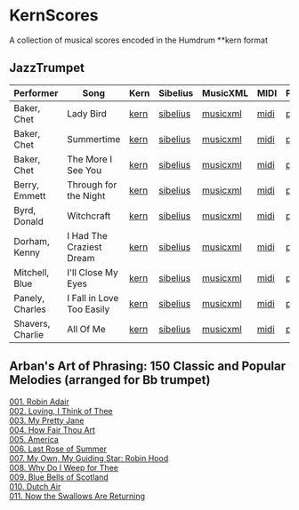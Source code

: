 # KernScores
A collection of musical scores encoded in the Humdrum **kern format

## JazzTrumpet

Performer | Song | Kern | Sibelius | MusicXML | MIDI | PDF 
----------|------|------|----------|----------|------|----
Baker, Chet | Lady Bird | [kern](https://raw.githubusercontent.com/hleveillegauvin/KernScores/master/JazzTrumpet/kern/Baker_Chet-Lady_Bird.krn) | [sibelius](https://github.com/hleveillegauvin/KernScores/raw/master/JazzTrumpet/sibelius/Baker_Chet-Lady_Bird.sib) | [musicxml](https://raw.githubusercontent.com/hleveillegauvin/KernScores/master/JazzTrumpet/musicxml/Baker_Chet-Lady_Bird.xml) | [midi](https://github.com/hleveillegauvin/KernScores/raw/master/JazzTrumpet/midi/Baker_Chet-Lady_Bird.mid) | [pdf](https://github.com/hleveillegauvin/KernScores/raw/master/JazzTrumpet/pdf/Baker_Chet-Lady_Bird.pdf)
Baker, Chet | Summertime | [kern](https://raw.githubusercontent.com/hleveillegauvin/KernScores/master/JazzTrumpet/kern/Baker_Chet-Summertime.krn) | [sibelius](https://github.com/hleveillegauvin/KernScores/raw/master/JazzTrumpet/sibelius/Baker_Chet-Summertime.sib) | [musicxml](https://raw.githubusercontent.com/hleveillegauvin/KernScores/master/JazzTrumpet/musicxml/Baker_Chet-Summertime.xml) | [midi](https://github.com/hleveillegauvin/KernScores/raw/master/JazzTrumpet/midi/Baker_Chet-Summertime.mid) | [pdf](https://github.com/hleveillegauvin/KernScores/raw/master/JazzTrumpet/pdf/Baker_Chet-Summertime.pdf)
Baker, Chet | The More I See You | [kern](https://raw.githubusercontent.com/hleveillegauvin/KernScores/master/JazzTrumpet/kern/Baker_Chet-The_More_I_See_You.krn) | [sibelius](https://github.com/hleveillegauvin/KernScores/raw/master/JazzTrumpet/sibelius/Baker_Chet-The_More_I_See_You.sib) | [musicxml](https://raw.githubusercontent.com/hleveillegauvin/KernScores/master/JazzTrumpet/musicxml/Baker_Chet-The_More_I_See_You.xml) | [midi](https://github.com/hleveillegauvin/KernScores/raw/master/JazzTrumpet/midi/Baker_Chet-The_More_I_See_You.mid) | [pdf](https://github.com/hleveillegauvin/KernScores/raw/master/JazzTrumpet/pdf/Baker_Chet-The_More_I_See_You%20.pdf)
Berry, Emmett | Through for the Night | [kern](https://raw.githubusercontent.com/hleveillegauvin/KernScores/master/JazzTrumpet/kern/Berry_Emmett-Through_For_The_Night.krn) | [sibelius](https://github.com/hleveillegauvin/KernScores/blob/master/JazzTrumpet/sibelius/Berry_Emmett-Through_For_The_Night.sib?raw=true) | [musicxml](https://raw.githubusercontent.com/hleveillegauvin/KernScores/master/JazzTrumpet/musicxml/Berry_Emmett-Through_For_The_Night.xml) | [midi](https://github.com/hleveillegauvin/KernScores/raw/master/JazzTrumpet/midi/Berry_Emmett-Through_For_The_Night.mid) | [pdf](https://github.com/hleveillegauvin/KernScores/blob/master/JazzTrumpet/pdf/Berry_Emmett-Through_For_The_Night.pdf)
Byrd, Donald | Witchcraft | [kern](https://raw.githubusercontent.com/hleveillegauvin/KernScores/master/JazzTrumpet/kern/Byrd_Donald-Witchcraft.krn) | [sibelius](https://github.com/hleveillegauvin/KernScores/raw/master/JazzTrumpet/sibelius/Byrd_Donald-Witchcraft.sib) | [musicxml](https://raw.githubusercontent.com/hleveillegauvin/KernScores/master/JazzTrumpet/musicxml/Byrd_Donald-Witchcraft.xml) | [midi](https://github.com/hleveillegauvin/KernScores/raw/master/JazzTrumpet/midi/Byrd_Donald-Witchcraft.mid) | [pdf](https://github.com/hleveillegauvin/KernScores/raw/master/JazzTrumpet/pdf/Byrd_Donald-Witchcraft.pdf)
Dorham, Kenny | I Had The Craziest Dream | [kern](https://raw.githubusercontent.com/hleveillegauvin/KernScores/master/JazzTrumpet/kern/Dorham_Kenny-I_Had_The_Craziest_Dream.krn) | [sibelius](https://github.com/hleveillegauvin/KernScores/raw/master/JazzTrumpet/sibelius/Dorham_Kenny-I_Had_The_Craziest_Dream.sib) | [musicxml](https://raw.githubusercontent.com/hleveillegauvin/KernScores/master/JazzTrumpet/musicxml/Dorham_Kenny-I_Had_The_Craziest_Dream.xml) | [midi](https://github.com/hleveillegauvin/KernScores/raw/master/JazzTrumpet/midi/Dorham_Kenny-I_Had_The_Craziest_Dream.mid) | [pdf](https://github.com/hleveillegauvin/KernScores/raw/master/JazzTrumpet/pdf/Dorham_Kenny-I_Had_The_Craziest_Dream.pdf)
Mitchell, Blue | I'll Close My Eyes | [kern](https://raw.githubusercontent.com/hleveillegauvin/KernScores/master/JazzTrumpet/kern/Mitchell_Blue-I'll_Close_My_Eyes.krn) | [sibelius](https://github.com/hleveillegauvin/KernScores/raw/master/JazzTrumpet/sibelius/Mitchell_Blue-I'll_Close_My_Eyes.sib) | [musicxml](https://raw.githubusercontent.com/hleveillegauvin/KernScores/master/JazzTrumpet/musicxml/Mitchell_Blue-I'll_Close_My_Eyes.xml) | [midi](https://github.com/hleveillegauvin/KernScores/raw/master/JazzTrumpet/midi/Mitchell_Blue-I'll_Close_My_Eyes.mid) | [pdf](https://github.com/hleveillegauvin/KernScores/raw/master/JazzTrumpet/pdf/Mitchell_Blue-I'll_Close_My_Eyes%20.pdf)
Panely, Charles | I Fall in Love Too Easily | [kern](https://github.com/hleveillegauvin/KernScores/blob/master/JazzTrumpet/kern/Panely_Charles-I_Fall_in_Love_Too_Easily.krn) | [sibelius](https://github.com/hleveillegauvin/KernScores/raw/master/JazzTrumpet/sibelius/Panely_Charles-I_Fall_in_Love_Too_Easily.sib) | [musicxml](https://raw.githubusercontent.com/hleveillegauvin/KernScores/master/JazzTrumpet/musicxml/Panely_Charles-I_Fall_in_Love_Too_Easily.xml) | [midi](https://github.com/hleveillegauvin/KernScores/raw/master/JazzTrumpet/midi/Panely_Charles-I_Fall_in_Love_Too_Easily.mid) | [pdf](https://github.com/hleveillegauvin/KernScores/raw/master/JazzTrumpet/pdf/Panely_Charles-I_Fall_in_Love_Too_Easily.pdf)
Shavers, Charlie | All Of Me | [kern](https://raw.githubusercontent.com/hleveillegauvin/KernScores/master/JazzTrumpet/kern/Shavers_Charlie-All_Of_Me.krn) | [sibelius](https://github.com/hleveillegauvin/KernScores/raw/master/JazzTrumpet/sibelius/Shavers_Charlie-All_Of_Me.sib) | [musicxml](https://raw.githubusercontent.com/hleveillegauvin/KernScores/master/JazzTrumpet/musicxml/Shavers_Charlie-All_Of_Me.xml) | [midi](https://github.com/hleveillegauvin/KernScores/raw/master/JazzTrumpet/midi/Shavers_Charlie-All_Of_Me.mid) | [pdf](https://github.com/hleveillegauvin/KernScores/raw/master/JazzTrumpet/pdf/Shavers_Charlie-All_Of_Me.pdf)

## Arban's Art of Phrasing: 150 Classic and Popular Melodies (arranged for Bb trumpet)

[001. Robin Adair](https://raw.githubusercontent.com/hleveillegauvin/KernScores/master/artofphrasing/artofphrasing001.krn)  
[002. Loving, I Think of Thee](https://raw.githubusercontent.com/hleveillegauvin/KernScores/master/artofphrasing/artofphrasing002.krn)  
[003. My Pretty Jane](https://raw.githubusercontent.com/hleveillegauvin/KernScores/master/artofphrasing/artofphrasing001.krn)  
[004. How Fair Thou Art](https://raw.githubusercontent.com/hleveillegauvin/KernScores/master/artofphrasing/artofphrasing004.krn)  
[005. America](https://raw.githubusercontent.com/hleveillegauvin/KernScores/master/artofphrasing/artofphrasing005.krn)  
[006. Last Rose of Summer](https://raw.githubusercontent.com/hleveillegauvin/KernScores/master/artofphrasing/artofphrasing006.krn)  
[007. My Own, My Guiding Star: Robin Hood](https://raw.githubusercontent.com/hleveillegauvin/KernScores/master/artofphrasing/artofphrasing007.krn)  
[008. Why Do I Weep for Thee](https://raw.githubusercontent.com/hleveillegauvin/KernScores/master/artofphrasing/artofphrasing008.krn)  
[009. Blue Bells of Scotland](https://raw.githubusercontent.com/hleveillegauvin/KernScores/master/artofphrasing/artofphrasing009.krn)  
[010. Dutch Air](https://raw.githubusercontent.com/hleveillegauvin/KernScores/master/artofphrasing/artofphrasing010.krn)  
[011. Now the Swallows Are Returning](https://raw.githubusercontent.com/hleveillegauvin/KernScores/master/artofphrasing/artofphrasing011.krn)
